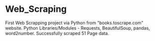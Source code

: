 # Web_Scraping
First Web Scrapping project via Python from "books.toscrape.com" website.
Python Libraries/Modules - Requests, BeautifulSoup, pandas, word2number. 
Successfully scraped 51 Page data. 
